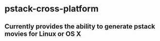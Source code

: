 
# pstack-cross-platform

## Currently provides the ability to generate pstack movies for Linux or OS X
